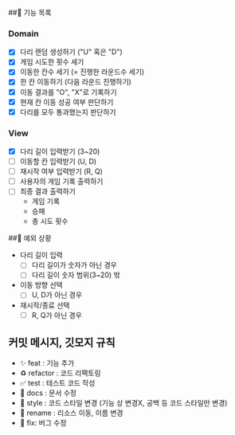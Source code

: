 ##📝 기능 목록

### Domain
- [x] 다리 랜덤 생성하기 ("U" 혹은 "D")
- [x] 게임 시도한 횟수 세기
- [x] 이동한 칸수 세기 (= 진행한 라운드수 세기)
- [x] 한 칸 이동하기 (다음 라운드 진행하기)
- [x] 이동 결과를 "O", "X"로 기록하기
- [x] 현재 칸 이동 성공 여부 판단하기
- [x] 다리를 모두 통과했는지 판단하기

### View
- [x] 다리 길이 입력받기 (3~20)
- [ ] 이동할 칸 입력받기 (U, D)
- [ ] 재시작 여부 입력받기 (R, Q)
- [ ] 사용자의 게임 기록 출력하기
- [ ] 최종 결과 출력하기
    - 게임 기록
    - 승패
    - 총 시도 횟수

##📌 예외 상황
- 다리 길이 입력
    - [ ] 다리 길이가 숫자가 아닌 경우
    - [ ] 다리 길이 숫자 범위(3~20) 밖
- 이동 방향 선택
    - [ ] U, D가 아닌 경우
- 재시작/종료 선택
    - [ ] R, Q가 아닌 경우

## 커밋 메시지, 깃모지 규칙
- ✨ feat : 기능 추가
- ♻ refactor : 코드 리팩토링
- ✅ test : 테스트 코드 작성
- 📝 docs : 문서 수정
- 🎨 style : 코드 스타일 변경 (기능 상 변경X, 공백 등 코드 스타일만 변경)
- 🚚 rename : 리소스 이동, 이름 변경
- 🐛 fix: 버그 수정